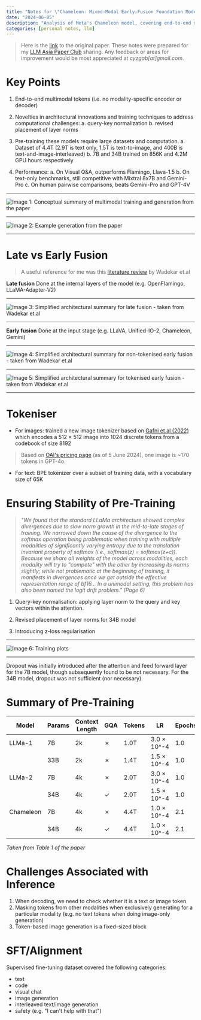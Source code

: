 ```yaml
---
title: "Notes for \"Chameleon: Mixed-Modal Early-Fusion Foundation Models\""
date: "2024-06-05"
description: "Analysis of Meta's Chameleon model, covering end-to-end multimodal tokens, architectural innovations, and training techniques."
categories: [personal notes, llm]
---
```


> Here is the [link](https://arxiv.org/abs/2405.09818) to the original paper. These notes were prepared for my [LLM Asia Paper Club](https://lu.ma/dcogesvb) sharing. Any feedback or areas for improvement would be most appreciated at _cyzgab[at]gmail.com_.

# Key Points

1. End-to-end multimodal tokens (i.e. no modality-specific encoder or decoder)

2. Novelties in architectural innovations and training techniques to address computational challenges:
    a. query-key normalization
    b. revised placement of layer norms

3. Pre-training these models require large datasets and computation. 
    a. Dataset of 4.4T (2.9T is text only, 1.5T is text-to-image, and 400B is text-and-image-interleaved)
    b. 7B and 34B trained on 856K and 4.2M GPU hours respectively

4. Performance:
    a. On Visual Q&A, outperforms Flamingo, Llava-1.5
    b. On text-only benchmarks, still competitive with Mixtral 8x7B and Gemini-Pro
    c. On human pairwise comparisons, beats Gemini-Pro and GPT-4V

___

![**Image 1:** Conceptual summary of multimodal training and generation from the paper](thumbnail.jpg)

___

![**Image 2:** Example generation from the paper](sample_generation.png)

___

# Late vs Early Fusion

> A useful reference for me was this [literature review](https://arxiv.org/abs/2405.17927) by Wadekar et.al

**Late fusion** Done at the internal layers of the model (e.g. OpenFlamingo, LLaMA-Adapter-V2)

___

![**Image 3:** Simplified architectural summary for late fusion - taken from Wadekar et.al](late_fusion_example.png)

___


**Early fusion** Done at the input stage (e.g. LLaVA, Unified-IO-2, Chameleon, Gemini)

___

![**Image 4:** Simplified architectural summary for non-tokenised early fusion - taken from Wadekar et.al](early_fusion_encoder.png)


___

![**Image 5:** Simplified architectural summary for tokenised early fusion - taken from Wadekar et.al](early_fusion_tokens.png)

___


# Tokeniser

- For images: trained a new image tokenizer based on [Gafni et.al (2022)](https://arxiv.org/abs/2203.13131) which encodes a 512 × 512 image into 1024 discrete tokens from a codebook of size 8192

> Based on [OAI's pricing page](https://openai.com/api/pricing/) (as of 5 June 2024), one image is ~170 tokens in GPT-4o.

- For text: BPE tokenizer over a subset of training data, with a vocabulary size of 65K

# Ensuring Stability of Pre-Training

> _"We found that the standard LLaMa architecture showed complex divergences due to slow norm growth in the mid-to-late stages of training. We narrowed down the cause of the divergence to the softmax operation being problematic when training with multiple modalities of significantly varying entropy due to the translation invariant property of softmax (i.e., softmax(z) = softmax(z+c)). Because we share all weights of the model across modalities, each modality will try to "compete" with the other by increasing its norms slightly; while not problematic at the beginning of training, it manifests in divergences once we get outside the effective representation range of bf16... In a unimodal setting, this problem has also been named the logit drift problem." (Page 6)_

1. Query-key normalisation: applying layer norm to the query and key vectors within the attention.

2. Revised placement of layer norms for 34B model 

3. Introducing z-loss regularisation 

___

![**Image 6:** Training plots](training_plots.png)

___


Dropout was initially introduced after the attention and feed forward layer for the 7B model, though subsequently found to be not necessary. For the 34B model, dropout was not sufficient (nor necessary). 

# Summary of Pre-Training

| Model      | Params | Context Length | GQA | Tokens | LR            | Epochs | Dropout | Zloss  | Qknorm |
|------------|--------|----------------|-----|--------|---------------|--------|---------|--------|--------|
| LLMa-1     | 7B     | 2k             | ✗   | 1.0T   | 3.0 × 10^-4   | 1.0    | 0.0     | 0.0    | ✗      |
|            | 33B    | 2k             | ✗   | 1.4T   | 1.5 × 10^-4   | 1.0    | 0.0     | 0.0    | ✗      |
| LLMa-2     | 7B     | 4k             | ✗   | 2.0T   | 3.0 × 10^-4   | 1.0    | 0.0     | 0.0    | ✗      |
|            | 34B    | 4k             | ✓   | 2.0T   | 1.5 × 10^-4   | 1.0    | 0.0     | 0.0    | ✗      |
| Chameleon  | 7B     | 4k             | ✗   | 4.4T   | 1.0 × 10^-4   | 2.1    | 0.1     | 10^-5  | ✓      |
|            | 34B    | 4k             | ✓   | 4.4T   | 1.0 × 10^-4   | 2.1    | 0.0     | 10^-5  | ✓      |

_Taken from Table 1 of the paper_


# Challenges Associated with Inference

1. When decoding, we need to check whether it is a text or image token
2. Masking tokens from other modalities when exclusively generating for a particular modality (e.g. no text tokens when doing image-only generation)
3. Token-based image generation is a fixed-sized block

# SFT/Alignment

Supervised fine-tuning dataset covered the following categories:

- text
- code
- visual chat
- image generation
- interleaved text/image generation
- safety (e.g. "I can't help with that") 